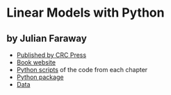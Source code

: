 # Linear Models with Python

## by Julian Faraway

- [Published by CRC Press](https://www.routledge.com/Linear-Models-with-Python/Faraway/p/book/9781138483958)
- [Book website](https://julianfaraway.github.io/LMP/)
- [Python scripts](pyscripts/) of the code from each chapter
- [Python package](https://pypi.org/project/faraway/)
- [Data](data/)


